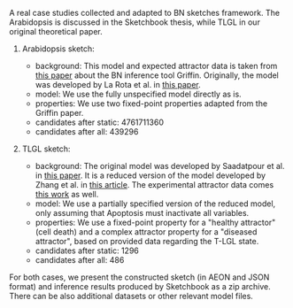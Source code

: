 A real case studies collected and adapted to BN sketches framework. The Arabidopsis is discussed in the Sketchbook thesis, while TLGL in our original theoretical paper. 

1) Arabidopsis sketch:
    - background: This model and expected attractor data is taken from [this paper](https://doi.org/10.3389/fgene.2018.00039) about the BN inference tool Griffin. Originally, the model was developed by La Rota et al. in [this paper](https://doi.org/10.1105/tpc.111.092619).
    - model: We use the fully unspecified model directly as is.
    - properties: We use two fixed-point properties adapted from the Griffin paper.
    - candidates after static: 4761711360
    - candidates after all: 439296

2) TLGL sketch:
    - background: The original model was developed by Saadatpour et al. in [this paper](https://doi.org/10.1371/journal.pcbi.1002267). It is a reduced version of the model developed by Zhang et al. in [this article](https://doi.org/10.1073/pnas.0806447105). The experimental attractor data comes [this work](https://doi.org/10.1371/journal.pcbi.1002267) as well.
    - model: We use a partially specified version of the reduced model, only assuming that Apoptosis must inactivate all variables.
    - properties: We use a fixed-point property for a "healthy attractor" (cell death) and a complex attractor property for a "diseased attractor", based on provided data regarding the T-LGL state.
    - candidates after static: 1296
    - candidates after all: 486

For both cases, we present the constructed sketch (in AEON and JSON format) and inference results produced by Sketchbook as a zip archive. There can be also additional datasets or other relevant model files.